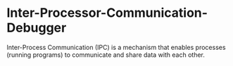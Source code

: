 # Inter-Processor-Communication-Debugger
Inter-Process Communication (IPC) is a mechanism that enables processes (running programs) to communicate and share data with each other. 
